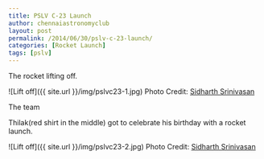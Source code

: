 ```yaml
---
title: PSLV C-23 Launch
author: chennaiastronomyclub
layout: post
permalink: /2014/06/30/pslv-c-23-launch/
categories: [Rocket Launch]
tags: [pslv]
---
```

The rocket lifting off.

![Lift off]({{ site.url }}/img/pslvc23-1.jpg)
<span class="image-credit">Photo Credit: <a href="https://twitter.com/sidharth9610">Sidharth Srinivasan</a></span>

The team

Thilak(red shirt in the middle) got to celebrate his birthday with a rocket launch.

![Lift off]({{ site.url }}/img/pslvc23-2.jpg)
<span class="image-credit">Photo Credit: <a href="https://twitter.com/sidharth9610">Sidharth Srinivasan